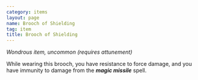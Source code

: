 ```yaml
---
category: items
layout: page
name: Brooch of Shielding
tag: item
title: Brooch of Shielding 
---
```

_Wondrous item, uncommon (requires attunement)_ 

While wearing this brooch, you have resistance to force damage, and you have immunity to damage from the **_magic missile_** spell. 